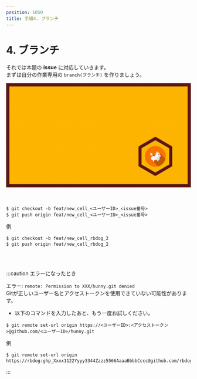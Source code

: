 ```yaml
---
position: 1050
title: 手順4. ブランチ
---
```


# 4. ブランチ

それでは本題の **issue** に対応していきます。  
まずは自分の作業専用の `branch(ブランチ)` を作りましょう。

![gif](/tutorial/eye-branch.gif)

<br />

```
$ git checkout -b feat/new_cell_<ユーザーID>_<issue番号>
$ git push origin feat/new_cell_<ユーザーID>_<issue番号>
```

例

```
$ git checkout -b feat/new_cell_rbdog_2
$ git push origin feat/new_cell_rbdog_2
```

<br />

<br />

:::caution エラーになったとき

エラー: `remote: Permission to XXX/hunny.git denied`  
Gitが正しいユーザー名とアクセストークンを使用できていない可能性があります。

- 以下のコマンドを入力したあと、もう一度お試しください。

```
$ git remote set-url origin https://<ユーザーID>:<アクセストークン>@github.com/<ユーザーID>/hunny.git
```

例

```
$ git remote set-url origin https://rbdog:ghp_Xxxx1122Yyyy3344Zzzz5566AaaaBbbbCccc@github.com/rbdog/hunny.git
```

:::
